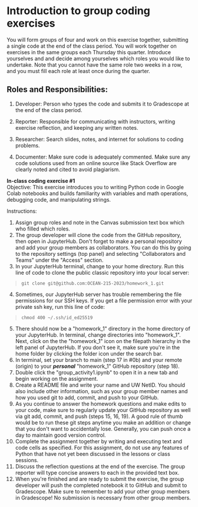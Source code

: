 # Introduction to group coding exercises
You will form groups of four and work on this exercise together, submitting a single code at the end of the class period. You will work together on exercises in the same groups each Thursday this quarter. Introduce yourselves and and decide among yourselves which roles you would like to undertake. Note that you cannot have the same role two weeks in a row, and you must fill each role at least once during the quarter.

## Roles and Responsibilities:

1. Developer: Person who types the code and submits it to Gradescope at the end of the class period.

2. Reporter: Responsible for communicating with instructors, writing exercise reflection, and keeping any written notes.

3. Researcher: Search slides, notes, and internet for solutions to coding problems.

4. Documenter: Make sure code is adequately commented. Make sure any code solutions used from an online source like Stack Overflow are clearly noted and cited to avoid plagiarism.

**In-class coding exercise #1** <br>
Objective: This exercise introduces you to writing Python code in Google Colab notebooks and builds familiarity with variables and math operations, debugging code, and manipulating strings.

Instructions:

1. Assign group roles and note in the Canvas submission text box which who filled which roles.
2. The group developer will clone the code from the GitHub repository, then open in JupyterHub. Don't forget to make a personal repository and add your group members as collaborators. You can do this by going to the repository settings (top panel) and selecting "Collaborators and Teams" under the "Access" section.
3. In your JupyterHub terminal, change to your home directory. Run this line of code to clone the public classic repository into your local server:
> ``` git clone git@github.com:OCEAN-215-2023/homework_1.git ```
4. Sometimes, our JupyterHub server has trouble remembering the file permissions for our SSH keys. If you get a file permission error with your private ssh key, run this line of code:
> ```chmod 400 ~/.ssh/id_ed25519```
5. There should now be a "homework_1" directory in the home directory of your JupyterHub. In terminal, change directories into "homework_1". Next, click on the the "homework_1" icon on the filepath hierarchy in the left panel of JupyterHub. If you don't see it, make sure you're in the home folder by clicking the folder icon under the search bar.
6. In terminal, set your branch to main (step 17 in #0b) and your remote (origin) to your **_personal_** "homework_1" GitHub repository (step 18).
7. Double click the "group_activity1.ipynb" to open it in a new tab and begin working on the assignment.
8. Create a README file and write your name and UW NetID. You should also include other information, such as your group member names and how you used git to add, commit, and push to your GitHub.
9. As you continue to answer the homework questions and make edits to your code, make sure to regularly update your GitHub repository as well via git add, commit, and push (steps 15, 16, 19). A good rule of thumb would be to run these git steps anytime you make an addition or change that you don't want to accidentally lose. Generally, you can push once a day to maintain good version control.
10. Complete the assignment together by writing and executing text and code cells as specified. For this assignment, do not use any features of Python that have not yet been discussed in the lessons or class sessions.
11. Discuss the reflection questions at the end of the exercise. The group reporter will type concise answers to each in the provided text box.
12. When you're finished and are ready to submit the exercise, the group developer will push the completed notebook it to GitHub and submit to Gradescope. Make sure to remember to add your other group members in Gradescope! No submission is necessary from other group members.